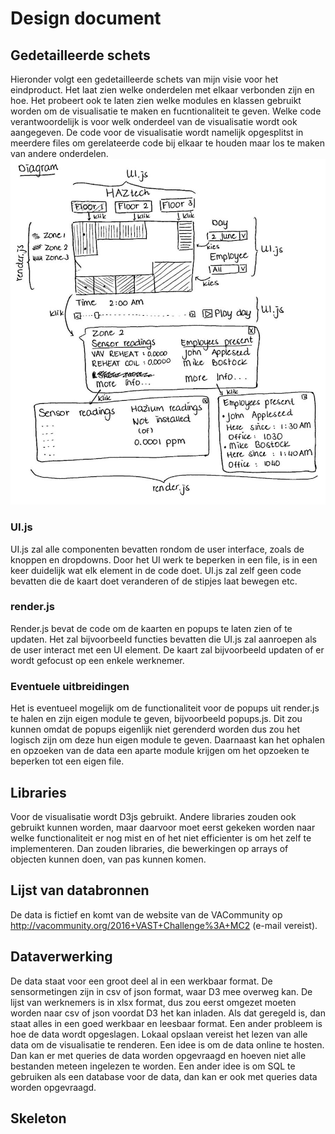 # Design document
## Gedetailleerde schets
Hieronder volgt een gedetailleerde schets van mijn visie voor het eindproduct. Het laat zien welke onderdelen met elkaar verbonden zijn en hoe. Het probeert ook te laten zien welke modules en klassen gebruikt worden om de visualisatie te maken en fucntionaliteit te geven. Welke code verantwoordelijk is voor welk onderdeel van de visualisatie wordt ook aangegeven. De code voor de visualisatie wordt namelijk opgesplitst in meerdere files om gerelateerde code bij elkaar te houden maar los te maken van andere onderdelen.  
<img src="doc/moduleschets.jpg">  
### UI.js
UI.js zal alle componenten bevatten rondom de user interface, zoals de knoppen en dropdowns. Door het UI werk te beperken in een file, is in een keer duidelijk wat elk element in de code doet. UI.js zal zelf geen code bevatten die de kaart doet veranderen of de stipjes laat bewegen etc.
### render.js
Render.js bevat de code om de kaarten en popups te laten zien of te updaten. Het zal bijvoorbeeld functies bevatten die UI.js zal aanroepen als de user interact met een UI element. De kaart zal bijvoorbeeld updaten of er wordt gefocust op een enkele werknemer.
### Eventuele uitbreidingen
Het is eventueel mogelijk om de functionaliteit voor de popups uit render.js te halen en zijn eigen module te geven, bijvoorbeeld popups.js. Dit zou kunnen omdat de popups eigenlijk niet gerenderd worden dus zou het logisch zijn om deze hun eigen module te geven. Daarnaast kan het ophalen en opzoeken van de data een aparte module krijgen om het opzoeken te beperken tot een eigen file.
## Libraries
Voor de visualisatie wordt D3js gebruikt. Andere libraries zouden ook gebruikt kunnen worden, maar daarvoor moet eerst gekeken worden naar welke functionaliteit er nog mist en of het niet efficienter is om het zelf te implementeren. Dan zouden libraries, die bewerkingen op arrays of objecten kunnen doen, van pas kunnen komen.
## Lijst van databronnen
De data is fictief en komt van de website van de VACommunity op http://vacommunity.org/2016+VAST+Challenge%3A+MC2 (e-mail vereist).
## Dataverwerking
De data staat voor een groot deel al in een werkbaar format. De sensormetingen zijn in csv of json format, waar D3 mee overweg kan. De lijst van werknemers is in xlsx format, dus zou eerst omgezet moeten worden naar csv of json voordat D3 het kan inladen. Als dat geregeld is, dan staat alles in een goed werkbaar en leesbaar format. Een ander probleem is hoe de data wordt opgeslagen. Lokaal opslaan vereist het lezen van alle data om de visualisatie te renderen. Een idee is om de data online te hosten. Dan kan er met queries de data worden opgevraagd en hoeven niet alle bestanden meteen ingelezen te worden. Een ander idee is om SQL te gebruiken als een database voor de data, dan kan er ook met queries data worden opgevraagd.
## Skeleton
